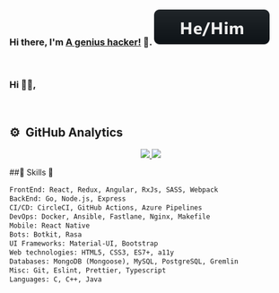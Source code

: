 ### Hi there, I'm [A genius hacker!](https://hemant.codes) 👋.  <img src="https://raw.githubusercontent.com/8bithemant/8bithemant/master/svg/pronouns/hehim.svg" >

<br />

### Hi 🙋‍♂️,


<br />

## ⚙️ &nbsp;GitHub Analytics

<p align="center">
<a href="https://github.com/AVS1508">
  <img height="180em" src="https://github-readme-stats-eight-theta.vercel.app/api?username=ageniushacker&show_icons=true&theme=vue-dark&include_all_commits=true&count_private=true" />
  <img height="180em" src="https://github-readme-stats-eight-theta.vercel.app/api/top-langs/?username=ageniushacker&layout=compact&exclude_lang=java+r&theme=vue-dark" />
</a>
</p>


##🎉 Skills 🎉

    FrontEnd: React, Redux, Angular, RxJs, SASS, Webpack
    BackEnd: Go, Node.js, Express
    CI/CD: CircleCI, GitHub Actions, Azure Pipelines
    DevOps: Docker, Ansible, Fastlane, Nginx, Makefile
    Mobile: React Native
    Bots: Botkit, Rasa
    UI Frameworks: Material-UI, Bootstrap
    Web technologies: HTML5, CSS3, ES7+, a11y
    Databases: MongoDB (Mongoose), MySQL, PostgreSQL, Gremlin
    Misc: Git, Eslint, Prettier, Typescript
    Languages: C, C++, Java

